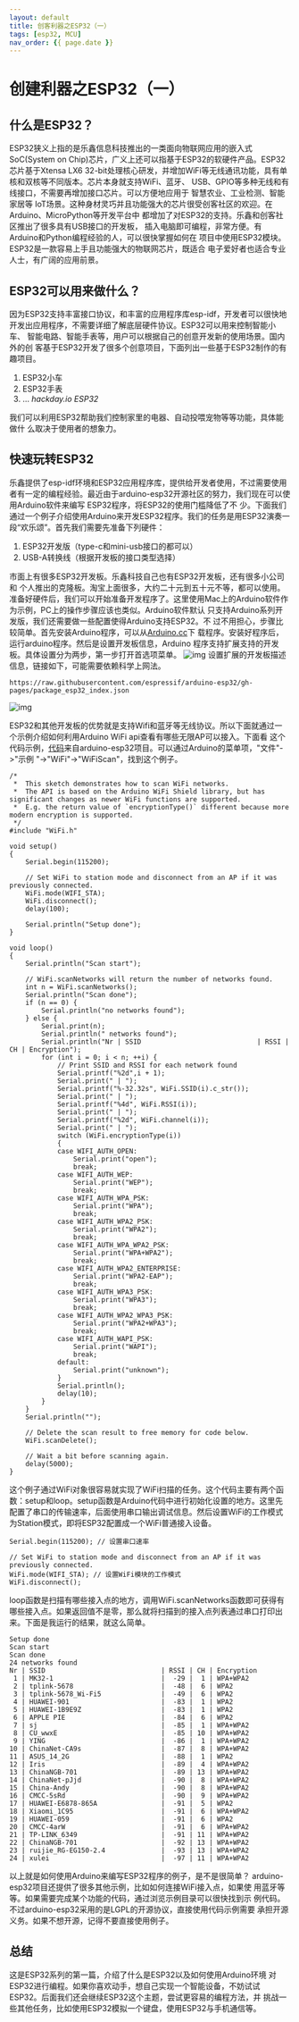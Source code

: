 ```yaml
---
layout: default
title: 创客利器之ESP32（一）
tags: [esp32, MCU]
nav_order: {{ page.date }}
---
```



# 创建利器之ESP32（一）


## 什么是ESP32？

ESP32狭义上指的是乐鑫信息科技推出的一类面向物联网应用的嵌入式SoC(System
on Chip)芯片，广义上还可以指基于ESP32的软硬件产品。ESP32芯片基于Xtensa LX6
32-bit处理核心研发，并增加WiFi等无线通讯功能，具有单核和双核等不同版本。芯片本身就支持WiFi、蓝牙、
USB、GPIO等多种无线和有线接口，不需要再增加接口芯片。可以方便地应用于
智慧农业、工业检测、智能家居等
IoT场景。这种身材灵巧并且功能强大的芯片很受创客社区的欢迎。在Arduino、MicroPython等开发平台中
都增加了对ESP32的支持。乐鑫和创客社区推出了很多具有USB接口的开发板，
插入电脑即可编程，非常方便。有Arduino和Python编程经验的人，可以很快掌握如何在
项目中使用ESP32模块。ESP32是一款容易上手且功能强大的物联网芯片，既适合
电子爱好者也适合专业人士，有广阔的应用前景。


## ESP32可以用来做什么？

因为ESP32支持丰富接口协议，和丰富的应用程序库esp-idf，开发者可以很快地
开发出应用程序，不需要详细了解底层硬件协议。ESP32可以用来控制智能小车、
智能电路、智能手表等，用户可以根据自己的创意开发新的使用场景。国内外的创
客基于ESP32开发了很多个创意项目，下面列出一些基于ESP32制作的有趣项目。

1.  ESP32小车
2.  ESP32手表
3.  &#x2026; *hackday.io ESP32*

我们可以利用ESP32帮助我们控制家里的电器、自动投喂宠物等等功能，具体能做什
么取决于使用者的想象力。


## 快速玩转ESP32

乐鑫提供了esp-idf环境和ESP32应用程序库，提供给开发者使用，不过需要使用
者有一定的编程经验。最近由于arduino-esp32开源社区的努力，我们现在可以使用Arduino软件来编写
ESP32程序，将ESP32的使用门槛降低了不
少。下面我们通过一个例子介绍使用Arduino来开发ESP32程序。我们的任务是用ESP32演奏一段“欢乐颂”。首先我们需要先准备下列硬件：

1.  ESP32开发版（type-c和mini-usb接口的都可以）
2.  USB-A转换线（根据开发板的接口类型选择）

市面上有很多ESP32开发板。乐鑫科技自己也有ESP32开发板，还有很多小公司和
个人推出的克隆板。淘宝上面很多，大约二十元到五十元不等，都可以使用。
准备好硬件后，我们可以开始准备开发程序了。这里使用Mac上的Arduino软件作为示例，PC上的操作步骤应该也类似。Arduino软件默认
只支持Arduino系列开发版，我们还需要做一些配置使得Arduino支持ESP32。不
过不用担心，步骤比较简单。首先安装Arduino程序，可以从[Arduino.cc](https://www.arduino.cc/en/software)下
载程序。安装好程序后，运行arduino程序。然后是设置开发板信息，Arduino
程序支持扩展支持的开发板。具体设置分为两步，第一步打开首选项菜单。
![img](/images/open_preferences.jpg)
设置扩展的开发板描述信息，链接如下，可能需要依赖科学上网法。

    https://raw.githubusercontent.com/espressif/arduino-esp32/gh-pages/package_esp32_index.json

![img](/images/board_json.jpg)

ESP32和其他开发板的优势就是支持Wifi和蓝牙等无线协议。所以下面就通过一
个示例介绍如何利用Arduino WiFi api查看有哪些无限AP可以接入。下面看
这个代码示例，[代码](https://github.com/espressif/arduino-esp32/blob/master/libraries/WiFi/examples/WiFiScan/WiFiScan.ino)来自arduino-esp32项目。可以通过Arduino的菜单项，"文件"->"示例
"->"WiFi"->"WiFiScan"，找到这个例子。

    /*
     *  This sketch demonstrates how to scan WiFi networks.
     *  The API is based on the Arduino WiFi Shield library, but has significant changes as newer WiFi functions are supported.
     *  E.g. the return value of `encryptionType()` different because more modern encryption is supported.
     */
    #include "WiFi.h"
    
    void setup()
    {
        Serial.begin(115200);
    
        // Set WiFi to station mode and disconnect from an AP if it was previously connected.
        WiFi.mode(WIFI_STA);
        WiFi.disconnect();
        delay(100);
    
        Serial.println("Setup done");
    }
    
    void loop()
    {
        Serial.println("Scan start");
    
        // WiFi.scanNetworks will return the number of networks found.
        int n = WiFi.scanNetworks();
        Serial.println("Scan done");
        if (n == 0) {
            Serial.println("no networks found");
        } else {
            Serial.print(n);
            Serial.println(" networks found");
            Serial.println("Nr | SSID                             | RSSI | CH | Encryption");
            for (int i = 0; i < n; ++i) {
                // Print SSID and RSSI for each network found
                Serial.printf("%2d",i + 1);
                Serial.print(" | ");
                Serial.printf("%-32.32s", WiFi.SSID(i).c_str());
                Serial.print(" | ");
                Serial.printf("%4d", WiFi.RSSI(i));
                Serial.print(" | ");
                Serial.printf("%2d", WiFi.channel(i));
                Serial.print(" | ");
                switch (WiFi.encryptionType(i))
                {
                case WIFI_AUTH_OPEN:
                    Serial.print("open");
                    break;
                case WIFI_AUTH_WEP:
                    Serial.print("WEP");
                    break;
                case WIFI_AUTH_WPA_PSK:
                    Serial.print("WPA");
                    break;
                case WIFI_AUTH_WPA2_PSK:
                    Serial.print("WPA2");
                    break;
                case WIFI_AUTH_WPA_WPA2_PSK:
                    Serial.print("WPA+WPA2");
                    break;
                case WIFI_AUTH_WPA2_ENTERPRISE:
                    Serial.print("WPA2-EAP");
                    break;
                case WIFI_AUTH_WPA3_PSK:
                    Serial.print("WPA3");
                    break;
                case WIFI_AUTH_WPA2_WPA3_PSK:
                    Serial.print("WPA2+WPA3");
                    break;
                case WIFI_AUTH_WAPI_PSK:
                    Serial.print("WAPI");
                    break;
                default:
                    Serial.print("unknown");
                }
                Serial.println();
                delay(10);
            }
        }
        Serial.println("");
    
        // Delete the scan result to free memory for code below.
        WiFi.scanDelete();
    
        // Wait a bit before scanning again.
        delay(5000);
    }

这个例子通过WiFi对象很容易就实现了WiFi扫描的任务。这个代码主要有两个函
数：setup和loop。setup函数是Arduino代码中进行初始化设置的地方。这里先
配置了串口的传输速率，后面使用串口输出调试信息。然后设置WiFi的工作模式
为Station模式，即将ESP32配置成一个WiFi普通接入设备。

    Serial.begin(115200); // 设置串口速率
    
    // Set WiFi to station mode and disconnect from an AP if it was previously connected.
    WiFi.mode(WIFI_STA); // 设置WiFi模块的工作模式
    WiFi.disconnect();

loop函数是扫描有哪些接入点的地方，调用WiFi.scanNetworks函数即可获得有
哪些接入点。如果返回值不是零，那么就将扫描到的接入点列表通过串口打印出
来。下面是我运行的结果，就这么简单。

    Setup done
    Scan start
    Scan done
    24 networks found
    Nr | SSID                             | RSSI | CH | Encryption
     1 | MK32-1                           |  -29 |  1 | WPA+WPA2
     2 | tplink-5678                      |  -48 |  6 | WPA2
     3 | tplink-5678_Wi-Fi5               |  -49 |  6 | WPA2
     4 | HUAWEI-901                       |  -83 |  1 | WPA2
     5 | HUAWEI-1B9E9Z                    |  -83 |  1 | WPA2
     6 | APPLE PIE                        |  -84 |  6 | WPA2
     7 | sj                               |  -85 |  1 | WPA+WPA2
     8 | CU_wwxE                          |  -85 | 10 | WPA+WPA2
     9 | YING                             |  -86 |  1 | WPA+WPA2
    10 | ChinaNet-CA9s                    |  -87 |  8 | WPA+WPA2
    11 | ASUS_14_2G                       |  -88 |  1 | WPA2
    12 | Iris                             |  -89 |  4 | WPA+WPA2
    13 | ChinaNGB-701                     |  -89 | 13 | WPA+WPA2
    14 | ChinaNet-pJjd                    |  -90 |  8 | WPA+WPA2
    15 | China-Andy                       |  -90 |  8 | WPA+WPA2
    16 | CMCC-5sRd                        |  -90 |  9 | WPA+WPA2
    17 | HUAWEI-E6878-865A                |  -91 |  5 | WPA2
    18 | Xiaomi_1C95                      |  -91 |  6 | WPA+WPA2
    19 | HUAWEI-059                       |  -91 |  6 | WPA2
    20 | CMCC-4arW                        |  -91 |  6 | WPA+WPA2
    21 | TP-LINK_6349                     |  -91 | 11 | WPA+WPA2
    22 | ChinaNGB-701                     |  -92 | 13 | WPA+WPA2
    23 | ruijie_RG-EG150-2.4              |  -93 | 13 | WPA+WPA2
    24 | xulei                            |  -97 | 11 | WPA+WPA2

以上就是如何使用Arduino来编写ESP32程序的例子，是不是很简单？
arduino-esp32项目还提供了很多其他示例，比如如何连接WiFi接入点，如果使
用蓝牙等等。如果需要完成某个功能的代码，通过浏览示例目录可以很快找到示
例代码。不过arduino-esp32采用的是LGPL的开源协议，直接使用代码示例需要
承担开源义务。如果不想开源，记得不要直接使用例子。


## 总结

这是ESP32系列的第一篇，介绍了什么是ESP32以及如何使用Arduino环境
对ESP32进行编程。如果你喜欢动手，想自己实现一个智能设备，不妨试试
ESP32。后面我们还会继续ESP32这个主题，尝试更容易的编程方法，并
挑战一些其他任务，比如使用ESP32模拟一个键盘，使用ESP32与手机通信等。

